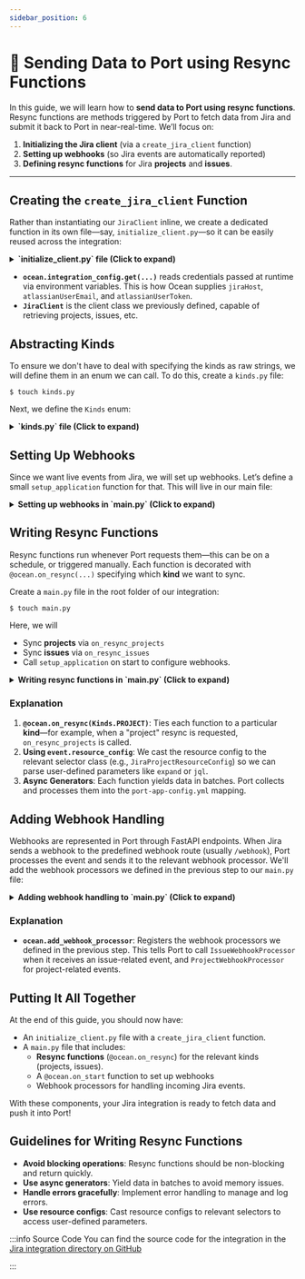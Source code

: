 ```yaml
---
sidebar_position: 6
---
```

# 📡 Sending Data to Port using Resync Functions

In this guide, we will learn how to **send data to Port using resync functions**. Resync functions are methods triggered by Port to fetch data from Jira and submit it back to Port in near-real-time. We’ll focus on:

1. **Initializing the Jira client** (via a `create_jira_client` function)
2. **Setting up webhooks** (so Jira events are automatically reported)
3. **Defining resync functions** for Jira **projects** and **issues**.

---

## Creating the `create_jira_client` Function

Rather than instantiating our `JiraClient` inline, we create a dedicated function in its own file—say, `initialize_client.py`—so it can be easily reused across the integration:

<details>

<summary><b>`initialize_client.py` file (Click to expand)</b></summary>

```python showLineNumbers
from port_ocean.context.ocean import ocean
from jira.jira_client import JiraClient  # or wherever JiraClient is defined

def create_jira_client() -> JiraClient:
    return JiraClient(
        jira_url=ocean.integration_config.get("jiraHost"),
        jira_email=ocean.integration_config.get("atlassianUserEmail"),
        jira_token=ocean.integration_config.get("atlassianUserToken"),
    )

```

</details>

- **`ocean.integration_config.get(...)`** reads credentials passed at runtime via environment variables. This is how Ocean supplies `jiraHost`, `atlassianUserEmail`, and `atlassianUserToken`.
- **`JiraClient`** is the client class we previously defined, capable of retrieving projects, issues, etc.

## Abstracting Kinds

To ensure we don't have to deal with specifying the kinds as raw strings, we will define them in an enum we can call. To do this, create a `kinds.py` file:

```console
$ touch kinds.py
```

Next, we define the `Kinds` enum:


<details>

<summary><b>`kinds.py` file (Click to expand)</b></summary>

```python showLineNumbers
from enum import StrEnum


class Kinds(StrEnum):
    PROJECT = "project"
    ISSUE = "issue"
```

</details>

## Setting Up Webhooks

Since we want live events from Jira, we will set up webhooks. Let’s define a small `setup_application` function for that. This will live in our main file:


<details>

<summary><b>Setting up webhooks in `main.py` (Click to expand)</b></summary>

```python showLineNumbers
from initialize_client import create_jira_client
from port_ocean.context.ocean import ocean
from loguru import logger

async def setup_application() -> None:
    base_url = ocean.app.base_url
    if not base_url:
        return

    client = create_jira_client()
    await client.create_webhooks(base_url)
```

</details>

## Writing Resync Functions

Resync functions run whenever Port requests them—this can be on a schedule, or triggered manually. Each function is decorated with `@ocean.on_resync(...)` specifying which **kind** we want to sync.

Create a `main.py` file in the root folder of our integration:

```console
$ touch main.py
```

Here, we will

- Sync **projects** via `on_resync_projects`
- Sync **issues** via `on_resync_issues`
- Call `setup_application` on start to configure webhooks.


<details>

<summary><b>Writing resync functions in `main.py` (Click to expand)</b></summary>

```python showLineNumbers
import typing
from typing import cast

from loguru import logger
from port_ocean.context.event import event
from port_ocean.context.ocean import ocean
from port_ocean.core.ocean_types import ASYNC_GENERATOR_RESYNC_TYPE

from kinds import Kinds  # your local definition: e.g., Kinds.PROJECT, Kinds.ISSUE
from initialize_client import create_jira_client

# Import the typed resource configs, e.g., JiraProjectResourceConfig, JiraIssueConfig
from jira.overrides import (
    JiraIssueConfig,
    JiraProjectResourceConfig,
)

async def setup_application() -> None:
    base_url = ocean.app.base_url
    if not base_url:
        return

    client = create_jira_client()
    # create_webhooks helps subscribe to real-time Jira updates
    await client.create_webhooks(base_url)

@ocean.on_resync(Kinds.PROJECT)
async def on_resync_projects(kind: str) -> ASYNC_GENERATOR_RESYNC_TYPE:
    client = create_jira_client()

    # Retrieve the user’s config for the project kind.
    selector = cast(JiraProjectResourceConfig, event.resource_config).selector
    params = {"expand": selector.expand}

    async for projects in client.get_paginated_projects(params):
        logger.info(f"Received project batch with {len(projects)} projects")
        yield projects

@ocean.on_resync(Kinds.ISSUE)
async def on_resync_issues(kind: str) -> ASYNC_GENERATOR_RESYNC_TYPE:
    client = create_jira_client()

    params = {}
    config = typing.cast(JiraIssueConfig, event.resource_config)

    # If a JQL filter is provided, add it to the request
    if config.selector.jql:
        params["jql"] = config.selector.jql
        logger.info(f"Found JQL filter: {config.selector.jql}... Adding to request.")

    # If specific fields are requested, add them
    if config.selector.fields:
        params["fields"] = config.selector.fields

    async for issues in client.get_paginated_issues(params):
        logger.info(f"Received issue batch with {len(issues)} issues")
        yield issues

# Called once when the integration starts.
@ocean.on_start()
async def on_start() -> None:
    logger.info("Starting Port Ocean Jira integration")

    # If we’re only running once and exiting, no need for webhooks.
    if ocean.event_listener_type == "ONCE":
        logger.info("Skipping webhook creation because the event listener is ONCE")
        return

    await setup_application()

```

</details>

### Explanation

1. **`@ocean.on_resync(Kinds.PROJECT)`**: Ties each function to a particular **kind**—for example, when a "project" resync is requested, `on_resync_projects` is called.
2. **Using `event.resource_config`**: We cast the resource config to the relevant selector class (e.g., `JiraProjectResourceConfig`) so we can parse user-defined parameters like `expand` or `jql`.
3. **Async Generators**: Each function yields data in batches. Port collects and processes them into the `port-app-config.yml` mapping.


## Adding Webhook Handling
Webhooks are represented in Port through FastAPI endpoints. When Jira sends a webhook to the predefined webhook route (usually `/webhook`), Port processes the event and sends it to the relevant webhook processor. We'll add the webhook processors we defined in the previous step to our `main.py` file:

<details>

<summary><b>Adding webhook handling to `main.py` (Click to expand)</b></summary>

```python showLineNumbers
... # Existing imports
# highlight-start
from webhook_processors.issue_webhook_processor import IssueWebhookProcessor
from webhook_processors.project_webhook_processor import ProjectWebhookProcessor
# highlight-end


... # Existing code

# Called once when the integration starts.
@ocean.on_start()
async def on_start() -> None:
    logger.info("Starting Port Ocean Jira integration")

    if ocean.event_listener_type == "ONCE":
        logger.info("Skipping webhook creation because the event listener is ONCE")
        return

    await setup_application()


ocean.add_webhook_processor("/webhook", IssueWebhookProcessor)
ocean.add_webhook_processor("/webhook", ProjectWebhookProcessor)
ocean.add_webhook_processor("/webhook", UserWebhookProcessor)

```

</details>

### Explanation

- **`ocean.add_webhook_processor`**: Registers the webhook processors we defined in the previous step. This tells Port to call `IssueWebhookProcessor` when it receives an issue-related event, and `ProjectWebhookProcessor` for project-related events.


## Putting It All Together

At the end of this guide, you should now have:

- An `initialize_client.py` file with a `create_jira_client` function.
- A `main.py` file that includes:
  - **Resync functions** (`@ocean.on_resync`) for the relevant kinds (projects, issues).
  - A `@ocean.on_start` function to set up webhooks
  - Webhook processors for handling incoming Jira events.

With these components, your Jira integration is ready to fetch data and push it into Port!

## Guidelines for Writing Resync Functions

- **Avoid blocking operations**: Resync functions should be non-blocking and return quickly.
- **Use async generators**: Yield data in batches to avoid memory issues.
- **Handle errors gracefully**: Implement error handling to manage and log errors.
- **Use resource configs**: Cast resource configs to relevant selectors to access user-defined parameters.

:::info Source Code
You can find the source code for the integration in the [Jira integration directory on GitHub](https://github.com/port-labs/ocean/tree/main/integrations/jira)

:::
